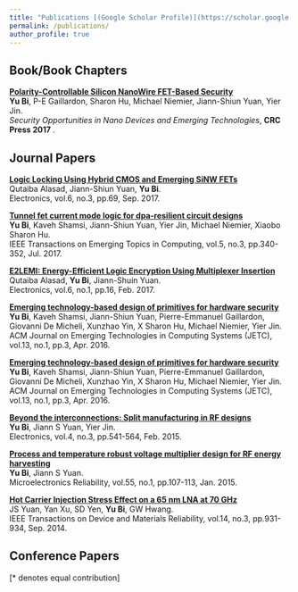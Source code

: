 ```yaml
---
title: "Publications [(Google Scholar Profile)](https://scholar.google.com/citations?user=c6cEeigAAAAJ&hl=en)"
permalink: /publications/
author_profile: true
---
```


## Book/Book Chapters

<b>[Polarity-Controllable Silicon NanoWire FET-Based Security](https://www.taylorfrancis.com/books/9781315265056/chapters/10.1201/9781315265056-8)</b> <br> 
<b>Yu Bi</b>, P-E Gaillardon, Sharon Hu, Michael Niemier, Jiann-Shiun Yuan, Yier Jin.</b> <br>
<i>Security Opportunities in Nano Devices and Emerging Technologies</i>, <b>CRC Press 2017 </b>.



## Journal Papers

<b>[Logic Locking Using Hybrid CMOS and Emerging SiNW FETs](https://www.mdpi.com/2079-9292/6/3/69)</b> <br> 
Qutaiba Alasad, Jiann-Shiun Yuan, <b>Yu Bi</b>. <br>
Electronics, vol.6, no.3, pp.69, Sep. 2017.


<b>[Tunnel fet current mode logic for dpa-resilient circuit designs](https://ieeexplore.ieee.org/abstract/document/7460122)</b> <br> 
<b>Yu Bi</b>, Kaveh Shamsi, Jiann-Shiun Yuan, Yier Jin, Michael Niemier, Xiaobo Sharon Hu. <br>
IEEE Transactions on Emerging Topics in Computing, vol.5, no.3, pp.340-352, Jul. 2017.


<b>[E2LEMI: Energy-Efficient Logic Encryption Using Multiplexer Insertion](https://www.mdpi.com/2079-9292/6/1/16)</b> <br> 
Qutaiba Alasad, <b>Yu Bi</b>, Jiann-Shuin Yuan. <br>
Electronics, vol.6, no.1, pp.16, Feb. 2017.


<b>[Emerging technology-based design of primitives for hardware security](https://dl.acm.org/citation.cfm?id=2816818)</b> <br> 
<b>Yu Bi</b>, Kaveh Shamsi, Jiann-Shiun Yuan, Pierre-Emmanuel Gaillardon, Giovanni De Micheli, Xunzhao Yin, X Sharon Hu, Michael Niemier, Yier Jin. <br>
ACM Journal on Emerging Technologies in Computing Systems (JETC), vol.13, no.1, pp.3, Apr. 2016.


<b>[Emerging technology-based design of primitives for hardware security](https://dl.acm.org/citation.cfm?id=2816818)</b> <br> 
<b>Yu Bi</b>, Kaveh Shamsi, Jiann-Shiun Yuan, Pierre-Emmanuel Gaillardon, Giovanni De Micheli, Xunzhao Yin, X Sharon Hu, Michael Niemier, Yier Jin. <br>
ACM Journal on Emerging Technologies in Computing Systems (JETC), vol.13, no.1, pp.3, Apr. 2016.


<b>[Beyond the interconnections: Split manufacturing in RF designs](https://www.mdpi.com/2079-9292/4/3/541)</b> <br> 
<b>Yu Bi</b>, Jiann S Yuan, Yier Jin. <br>
Electronics, vol.4, no.3, pp.541-564, Feb. 2015.


<b>[Process and temperature robust voltage multiplier design for RF energy harvesting](https://www.sciencedirect.com/science/article/pii/S0026271414004314)</b> <br> 
<b>Yu Bi</b>, Jiann S Yuan. <br>
Microelectronics Reliability, vol.55, no.1, pp.107-113, Jan. 2015.


<b>[Hot Carrier Injection Stress Effect on a 65 nm LNA at 70 GHz](https://ieeexplore.ieee.org/abstract/document/6824176)</b> <br> 
JS Yuan, Yan Xu, SD Yen, <b>Yu Bi</b>, GW Hwang. <br>
IEEE Transactions on Device and Materials Reliability, vol.14, no.3, pp.931-934, Sep. 2014.


## Conference Papers




[\* denotes equal contribution]
